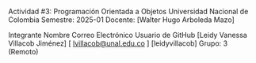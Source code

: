 Actividad #3: Programación Orientada a Objetos
Universidad Nacional de Colombia
Semestre: 2025-01
Docente: [Walter Hugo Arboleda Mazo]

Integrante
Nombre	Correo Electrónico	Usuario de GitHub
[Leidy Vanessa Villacob Jiménez]	[ lvillacob@unal.edu.co ]	[leidyvillacob]
Grupo: 3 (Remoto)
